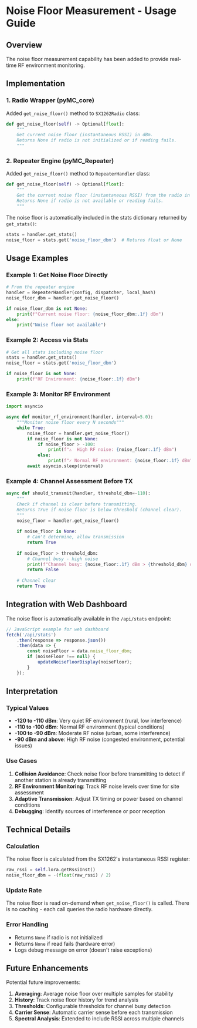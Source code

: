 # Noise Floor Measurement - Usage Guide

## Overview
The noise floor measurement capability has been added to provide real-time RF environment monitoring.

## Implementation

### 1. Radio Wrapper (pyMC_core)
Added `get_noise_floor()` method to `SX1262Radio` class:

```python
def get_noise_floor(self) -> Optional[float]:
    """
    Get current noise floor (instantaneous RSSI) in dBm.
    Returns None if radio is not initialized or if reading fails.
    """
```

### 2. Repeater Engine (pyMC_Repeater)
Added `get_noise_floor()` method to `RepeaterHandler` class:

```python
def get_noise_floor(self) -> Optional[float]:
    """
    Get the current noise floor (instantaneous RSSI) from the radio in dBm.
    Returns None if radio is not available or reading fails.
    """
```

The noise floor is automatically included in the stats dictionary returned by `get_stats()`:

```python
stats = handler.get_stats()
noise_floor = stats.get('noise_floor_dbm')  # Returns float or None
```

## Usage Examples

### Example 1: Get Noise Floor Directly
```python
# From the repeater engine
handler = RepeaterHandler(config, dispatcher, local_hash)
noise_floor_dbm = handler.get_noise_floor()

if noise_floor_dbm is not None:
    print(f"Current noise floor: {noise_floor_dbm:.1f} dBm")
else:
    print("Noise floor not available")
```

### Example 2: Access via Stats
```python
# Get all stats including noise floor
stats = handler.get_stats()
noise_floor = stats.get('noise_floor_dbm')

if noise_floor is not None:
    print(f"RF Environment: {noise_floor:.1f} dBm")
```

### Example 3: Monitor RF Environment
```python
import asyncio

async def monitor_rf_environment(handler, interval=5.0):
    """Monitor noise floor every N seconds"""
    while True:
        noise_floor = handler.get_noise_floor()
        if noise_floor is not None:
            if noise_floor > -100:
                print(f"⚠️  High RF noise: {noise_floor:.1f} dBm")
            else:
                print(f"✓ Normal RF environment: {noise_floor:.1f} dBm")
        await asyncio.sleep(interval)
```

### Example 4: Channel Assessment Before TX
```python
async def should_transmit(handler, threshold_dbm=-110):
    """
    Check if channel is clear before transmitting.
    Returns True if noise floor is below threshold (channel clear).
    """
    noise_floor = handler.get_noise_floor()
    
    if noise_floor is None:
        # Can't determine, allow transmission
        return True
    
    if noise_floor > threshold_dbm:
        # Channel busy - high noise
        print(f"Channel busy: {noise_floor:.1f} dBm > {threshold_dbm} dBm")
        return False
    
    # Channel clear
    return True
```

## Integration with Web Dashboard

The noise floor is automatically available in the `/api/stats` endpoint:

```javascript
// JavaScript example for web dashboard
fetch('/api/stats')
    .then(response => response.json())
    .then(data => {
        const noiseFloor = data.noise_floor_dbm;
        if (noiseFloor !== null) {
            updateNoiseFloorDisplay(noiseFloor);
        }
    });
```

## Interpretation

### Typical Values
- **-120 to -110 dBm**: Very quiet RF environment (rural, low interference)
- **-110 to -100 dBm**: Normal RF environment (typical conditions)
- **-100 to -90 dBm**: Moderate RF noise (urban, some interference)
- **-90 dBm and above**: High RF noise (congested environment, potential issues)

### Use Cases
1. **Collision Avoidance**: Check noise floor before transmitting to detect if another station is already transmitting
2. **RF Environment Monitoring**: Track RF noise levels over time for site assessment
3. **Adaptive Transmission**: Adjust TX timing or power based on channel conditions
4. **Debugging**: Identify sources of interference or poor reception

## Technical Details

### Calculation
The noise floor is calculated from the SX1262's instantaneous RSSI register:
```python
raw_rssi = self.lora.getRssiInst()
noise_floor_dbm = -(float(raw_rssi) / 2)
```

### Update Rate
The noise floor is read on-demand when `get_noise_floor()` is called. There is no caching - each call queries the radio hardware directly.

### Error Handling
- Returns `None` if radio is not initialized
- Returns `None` if read fails (hardware error)
- Logs debug message on error (doesn't raise exceptions)

## Future Enhancements

Potential future improvements:
1. **Averaging**: Average noise floor over multiple samples for stability
2. **History**: Track noise floor history for trend analysis
3. **Thresholds**: Configurable thresholds for channel busy detection
4. **Carrier Sense**: Automatic carrier sense before each transmission
5. **Spectral Analysis**: Extended to include RSSI across multiple channels
